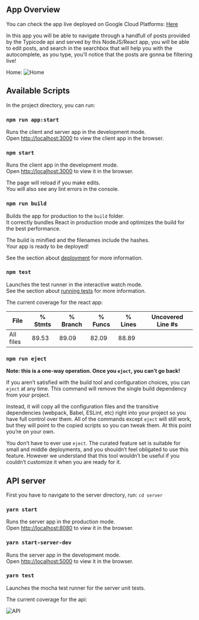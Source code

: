 ## App Overview

You can check the app live deployed on Google Cloud Platforms:
[Here](https://app-dot-posts-navigator-290609.ue.r.appspot.com)

In this app you will be able to navigate through a handfull of posts provided by the Typicode api and served by this NodeJS/React app, you will be able to edit posts, and search in the searchbox that will help you with the autocomplete,  as you type, you'll notice that the posts are gonna be filtering live!

Home:
![Home](https://storage.googleapis.com/posts-navigator-290609.appspot.com/assets/gif/app-overview.gif)

## Available Scripts

In the project directory, you can run:

### `npm run app:start`

Runs the client and server app in the development mode.<br />
Open [http://localhost:3000](http://localhost:3000) to view the client app in the browser.

### `npm start`

Runs the client app in the development mode.<br />
Open [http://localhost:3000](http://localhost:3000) to view it in the browser.

The page will reload if you make edits.<br />
You will also see any lint errors in the console.

### `npm run build`

Builds the app for production to the `build` folder.<br />
It correctly bundles React in production mode and optimizes the build for the best performance.

The build is minified and the filenames include the hashes.<br />
Your app is ready to be deployed!

See the section about [deployment](https://facebook.github.io/create-react-app/docs/deployment) for more information.


### `npm test`

Launches the test runner in the interactive watch mode.<br />
See the section about [running tests](https://facebook.github.io/create-react-app/docs/running-tests) for more information.

The current coverage for the react app:

File                      |  % Stmts | % Branch |  % Funcs |  % Lines | Uncovered Line #s |
--------------------------|----------|----------|----------|----------|-------------------|
All files                 |    89.53 |    89.09 |    82.09 |    88.89 |                   |

### `npm run eject`

**Note: this is a one-way operation. Once you `eject`, you can’t go back!**

If you aren’t satisfied with the build tool and configuration choices, you can `eject` at any time. This command will remove the single build dependency from your project.

Instead, it will copy all the configuration files and the transitive dependencies (webpack, Babel, ESLint, etc) right into your project so you have full control over them. All of the commands except `eject` will still work, but they will point to the copied scripts so you can tweak them. At this point you’re on your own.

You don’t have to ever use `eject`. The curated feature set is suitable for small and middle deployments, and you shouldn’t feel obligated to use this feature. However we understand that this tool wouldn’t be useful if you couldn’t customize it when you are ready for it.

## API server

First you have to navigate to the server directory, run:
```cd server```

### `yarn start`

Runs the server app in the production mode.<br />
Open [http://localhost:8080](http://localhost:8080) to view it in the browser.

### `yarn start-server-dev`

Runs the server app in the development mode.<br />
Open [http://localhost:5000](http://localhost:5000) to view it in the browser.

### `yarn test`

Launches the mocha test runner for the server unit tests.

The current coverage for the api:

![API](./src/assets/images/api-coverage.png)
